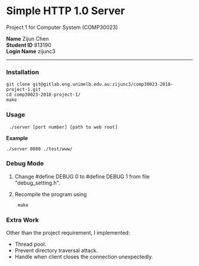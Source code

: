 # Simple HTTP 1.0 Server
Project 1 for Computer System (COMP30023)

**Name** Zijun Chen  
**Student ID** 813190  
**Login Name** zijunc3  
***  

### Installation

    git clone git@gitlab.eng.unimelb.edu.au:zijunc3/comp30023-2018-project-1.git
    cd comp30023-2018-project-1/
    make

### Usage
     ./server [port number] [path to web root]

**Example**  

    ./server 8080 ./test/www/

### Debug Mode
1. Change
        #define DEBUG 0
    to
        #define DEBUG 1
    from file "debug_setting.h".

2. Recompile the program using

        make

### Extra Work
Other than the project requirement, I implemented:  
* Thread pool.
* Prevent directory traversal attack.
* Handle when client closes the connection unexpectedly.
